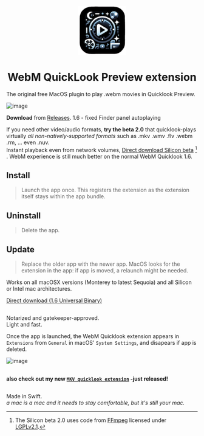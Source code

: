   <p align="center">
  <img src="https://raw.githubusercontent.com/Oil3/Webm-QuickLook-Plug-In/refs/heads/main/Webm%20Quicklook/Assets.xcassets/AppIcon.appiconset/icin512%203.png" height="128">
  <h1 align="center">WebM QuickLook Preview extension   </h1>
</p>

The original free MacOS plugin to play .webm movies in Quicklook Preview.


 



![image](https://github.com/user-attachments/assets/dbd3da6f-4ffb-4bf0-9354-8225c667fa34)

     
**Download** from [Releases](https://github.com/Oil3/Webm-QuickLook-Plug-In/releases/tag/1.6universalbinary). 1.6 - fixed Finder panel autoplaying

If you need other video/audio formats, **try the beta 2.0** that quicklook-plays virtually _all non-natively-supported formats_ such as .mkv .wmv .flv .webm .rm, ... even .nuv.   
Instant playback even from network volumes, [Direct download Silicon beta](https://github.com/Oil3/Mkv-Quicklook/releases/download/1.32-MKV-cache-flush/QL-every-other-formats-BETA.zip)  [^1] . WebM experience is still much better on the normal WebM Quicklook 1.6.


###



## Install  
>Launch the app once. This registers the extension as the extension itself stays within the app bundle.  

## Uninstall  
>Delete the app.  

## Update  
>Replace the older app with the newer app.  MacOS looks for the extension in the app: if app is moved, a relaunch might be needed. 


Works on all macOSX versions (Monterey to latest Sequoia) and all Silicon or Intel mac architectures.  

[Direct download (1.6 Universal Binary)
](https://github.com/Oil3/Webm-QuickLook-Plug-In/releases/download/1.6universalbinary/Webm.Quicklook.1.6.universal.binary.zip)   


##  
  
Notarized and gatekeeper-approved.   
Light and fast.  



Once the app is launched, the WebM Quicklook extension appears in  `Extensions` from `General` in macOS' `System Settings`, and disapears if app is deleted.  

![image](https://github.com/user-attachments/assets/e4b62e9f-196f-4230-8cd3-02d453e05c31)


## 
[^1]: The Silicon beta 2.0 uses code from [FFmpeg](http://ffmpeg.org) licensed under [LGPLv2.1](http://www.gnu.org/licenses/old-licenses/lgpl-2.1.html).   




  ## 
#### also check out my new [`MKV quicklook extension`](https://github.com/Oil3/Mkv-Quicklook) -just released!
##  
Made in Swift.  
_a mac is a mac and it needs to stay comfortable, but it's still your mac._
